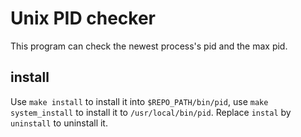 # Unix PID checker
This program can check the newest process's pid and the max pid.
## install
Use `make install` to install it into `$REPO_PATH/bin/pid`, use `make system_install` to install it to `/usr/local/bin/pid`. Replace `instal` by `uninstall` to uninstall it.
